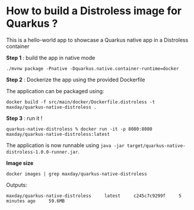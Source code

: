 # How to build a Distroless image for Quarkus ?

This is a hello-world app to showcase a Quarkus native app in a Distroless container


**Step 1** : build the app in native mode 
```shell script
./mvnw package -Pnative -Dquarkus.native.container-runtime=docker  
```

**Step 2** : Dockerize the app using the provided Dockerfile

The application can be packaged using:
```shell script
docker build -f src/main/docker/Dockerfile.distroless -t maxday/quarkus-native-distroless .
```

**Step 3** : run it ! 
```shell script
quarkus-native-distroless % docker run -it -p 8080:8080 maxday/quarkus-native-distroless:latest
```

The application is now runnable using `java -jar target/quarkus-native-distroless-1.0.0-runner.jar`.

**Image size**

```shell script
docker images | grep maxday/quarkus-native-distroless                                                               
```
Outputs: 
```shell script
maxday/quarkus-native-distroless     latest     c245c7c9299f     5 minutes ago     59.6MB
```
